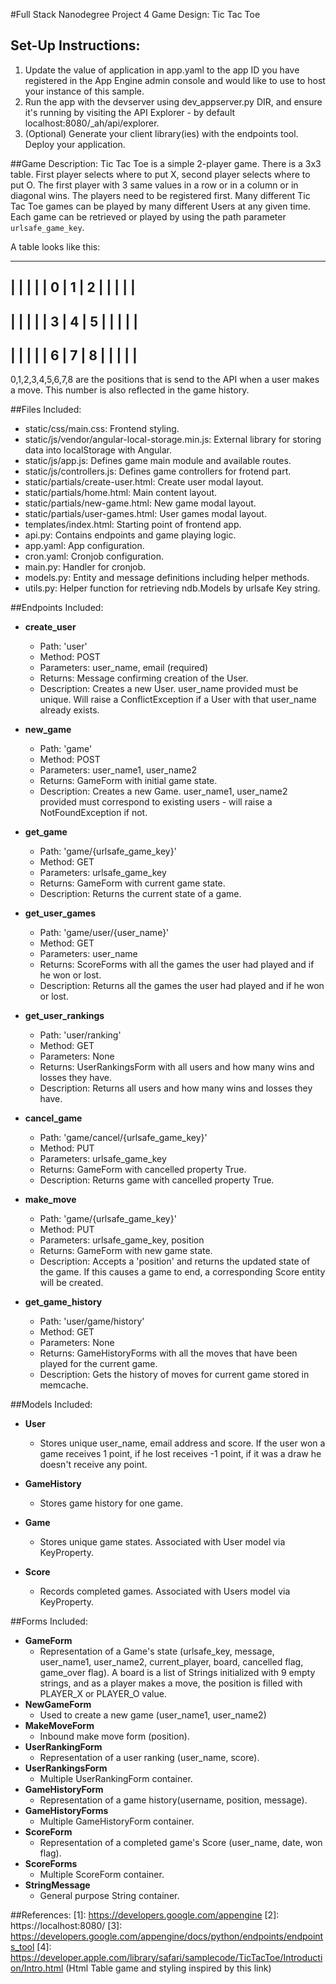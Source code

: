 #Full Stack Nanodegree Project 4 Game Design: Tic Tac Toe

## Set-Up Instructions:
1.  Update the value of application in app.yaml to the app ID you have registered
 in the App Engine admin console and would like to use to host your instance of this sample.
1.  Run the app with the devserver using dev_appserver.py DIR, and ensure it's
 running by visiting the API Explorer - by default localhost:8080/_ah/api/explorer.
1.  (Optional) Generate your client library(ies) with the endpoints tool.
 Deploy your application.


##Game Description:
Tic Tac Toe is a simple 2-player game. There is a 3x3 table. First player selects
where to put X, second player selects where to put O. The first player with 3 same
values in a row or in a column or in diagonal wins.
The players need to be registered first.
Many different Tic Tac Toe games can be played by many different Users at any
given time. Each game can be retrieved or played by using the path parameter
`urlsafe_game_key`.

A table looks like this:

-------------------------
|       |       |       |
|   0   |   1   |   2   |
|       |       |       |
-------------------------
|       |       |       |
|   3   |   4   |   5   |
|       |       |       |
-------------------------
|       |       |       |
|   6   |   7   |   8   |
|       |       |       |
-------------------------

0,1,2,3,4,5,6,7,8 are the positions that is send to the API when a user makes a move. This number is also
reflected in the game history.

##Files Included:
 - static/css/main.css: Frontend styling.
 - static/js/vendor/angular-local-storage.min.js: External library for storing data into localStorage with Angular.
 - static/js/app.js: Defines game main module and available routes.
 - static/js/controllers.js: Defines game controllers for frotend part.
 - static/partials/create-user.html: Create user modal layout.
 - static/partials/home.html: Main content layout.
 - static/partials/new-game.html: New game modal layout.
 - static/partials/user-games.html: User games modal layout.
 - templates/index.html: Starting point of frontend app.
 - api.py: Contains endpoints and game playing logic.
 - app.yaml: App configuration.
 - cron.yaml: Cronjob configuration.
 - main.py: Handler for cronjob.
 - models.py: Entity and message definitions including helper methods.
 - utils.py: Helper function for retrieving ndb.Models by urlsafe Key string.

##Endpoints Included:
 - **create_user**
    - Path: 'user'
    - Method: POST
    - Parameters: user_name, email (required)
    - Returns: Message confirming creation of the User.
    - Description: Creates a new User. user_name provided must be unique. Will
    raise a ConflictException if a User with that user_name already exists.

 - **new_game**
    - Path: 'game'
    - Method: POST
    - Parameters: user_name1, user_name2
    - Returns: GameForm with initial game state.
    - Description: Creates a new Game. user_name1, user_name2 provided must correspond to
    existing users - will raise a NotFoundException if not.

 - **get_game**
    - Path: 'game/{urlsafe_game_key}'
    - Method: GET
    - Parameters: urlsafe_game_key
    - Returns: GameForm with current game state.
    - Description: Returns the current state of a game.

 - **get_user_games**
    - Path: 'game/user/{user_name}'
    - Method: GET
    - Parameters: user_name
    - Returns: ScoreForms with all the games the user had played and if he won or lost.
    - Description: Returns all the games the user had played and if he won or lost.

 - **get_user_rankings**
    - Path: 'user/ranking'
    - Method: GET
    - Parameters: None
    - Returns: UserRankingsForm with all users and how many wins and losses they have.
    - Description: Returns all users and how many wins and losses they have.

 - **cancel_game**
    - Path: 'game/cancel/{urlsafe_game_key}'
    - Method: PUT
    - Parameters: urlsafe_game_key
    - Returns: GameForm with cancelled property True.
    - Description: Returns game with cancelled property True.

 - **make_move**
    - Path: 'game/{urlsafe_game_key}'
    - Method: PUT
    - Parameters: urlsafe_game_key, position
    - Returns: GameForm with new game state.
    - Description: Accepts a 'position' and returns the updated state of the game.
    If this causes a game to end, a corresponding Score entity will be created.

 - **get_game_history**
    - Path: 'user/game/history'
    - Method: GET
    - Parameters: None
    - Returns: GameHistoryForms with all the moves that have been played for the current game.
    - Description: Gets the history of moves for current game stored in memcache.


##Models Included:
 - **User**
    - Stores unique user_name, email address and score. If the user won a game receives 1 point, if
    he lost receives -1 point, if it was a draw he doesn't receive any point.

 - **GameHistory**
    - Stores game history for one game.

 - **Game**
    - Stores unique game states. Associated with User model via KeyProperty.

 - **Score**
    - Records completed games. Associated with Users model via KeyProperty.

##Forms Included:
 - **GameForm**
    - Representation of a Game's state (urlsafe_key, message, user_name1, user_name2,
    current_player, board, cancelled flag, game_over flag). A board is a list of Strings initialized
    with 9 empty strings, and as a player makes a move, the position is filled with PLAYER_X or
     PLAYER_O value.
 - **NewGameForm**
    - Used to create a new game (user_name1, user_name2)
 - **MakeMoveForm**
    - Inbound make move form (position).
 - **UserRankingForm**
    - Representation of a user ranking (user_name, score).
 - **UserRankingsForm**
    - Multiple UserRankingForm container.
 - **GameHistoryForm**
    - Representation of a game history(username, position, message).
 - **GameHistoryForms**
    - Multiple GameHistoryForm container.
 - **ScoreForm**
    - Representation of a completed game's Score (user_name, date, won flag).
 - **ScoreForms**
    - Multiple ScoreForm container.
 - **StringMessage**
    - General purpose String container.

##References:
[1]: https://developers.google.com/appengine
[2]: https://localhost:8080/
[3]: https://developers.google.com/appengine/docs/python/endpoints/endpoints_tool
[4]: https://developer.apple.com/library/safari/samplecode/TicTacToe/Introduction/Intro.html (Html Table game and styling inspired by this link)




